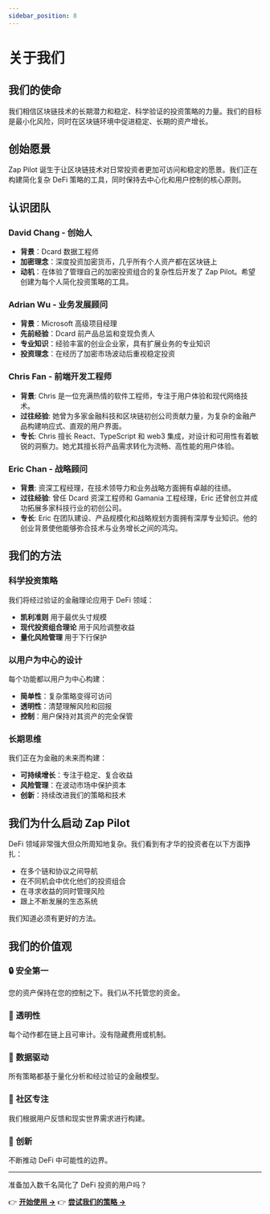 ```yaml
---
sidebar_position: 8
---
```


# 关于我们

## 我们的使命

我们相信区块链技术的长期潜力和稳定、科学验证的投资策略的力量。我们的目标是最小化风险，同时在区块链环境中促进稳定、长期的资产增长。

## 创始愿景

Zap
Pilot 诞生于让区块链技术对日常投资者更加可访问和稳定的愿景。我们正在构建简化复杂 DeFi 策略的工具，同时保持去中心化和用户控制的核心原则。

## 认识团队

### David Chang - 创始人

- **背景**：Dcard 数据工程师
- **加密理念**：深度投资加密货币，几乎所有个人资产都在区块链上
- **动机**：在体验了管理自己的加密投资组合的复杂性后开发了 Zap
  Pilot。希望创建为每个人简化投资策略的工具。

### Adrian Wu - 业务发展顾问

- **背景**：Microsoft 高级项目经理
- **先前经验**：Dcard 前产品总监和变现负责人
- **专业知识**：经验丰富的创业企业家，具有扩展业务的专业知识
- **投资理念**：在经历了加密市场波动后重视稳定投资

### Chris Fan - 前端开发工程师

- **背景**: Chris 是一位充满热情的软件工程师，专注于用户体验和现代网络技术。
- **过往经验**: 她曾为多家金融科技和区块链初创公司贡献力量，为复杂的金融产品构建响应式、直观的用户界面。
- **专长**:
  Chris 擅长 React、TypeScript 和 web3 集成，对设计和可用性有着敏锐的洞察力。她尤其擅长将产品需求转化为流畅、高性能的用户体验。

### Eric Chan - 战略顾问

- **背景**: 资深工程经理，在技术领导力和业务战略方面拥有卓越的往绩。
- **过往经验**: 曾任 Dcard 资深工程师和 Gamania 工程经理，Eric 还曾创立并成功拓展多家科技行业的初创公司。
- **专长**:
  Eric 在团队建设、产品规模化和战略规划方面拥有深厚专业知识。他的创业背景使他能够弥合技术与业务增长之间的鸿沟。

## 我们的方法

### 科学投资策略

我们将经过验证的金融理论应用于 DeFi 领域：

- **凯利准则** 用于最优头寸规模
- **现代投资组合理论** 用于风险调整收益
- **量化风险管理** 用于下行保护

### 以用户为中心的设计

每个功能都以用户为中心构建：

- **简单性**：复杂策略变得可访问
- **透明性**：清楚理解风险和回报
- **控制**：用户保持对其资产的完全保管

### 长期思维

我们正在为金融的未来而构建：

- **可持续增长**：专注于稳定、复合收益
- **风险管理**：在波动市场中保护资本
- **创新**：持续改进我们的策略和技术

## 我们为什么启动 Zap Pilot

DeFi 领域非常强大但众所周知地复杂。我们看到有才华的投资者在以下方面挣扎：

- 在多个链和协议之间导航
- 在不同机会中优化他们的投资组合
- 在寻求收益的同时管理风险
- 跟上不断发展的生态系统

我们知道必须有更好的方法。

## 我们的价值观

### 🔒 **安全第一**

您的资产保持在您的控制之下。我们从不托管您的资金。

### 🎯 **透明性**

每个动作都在链上且可审计。没有隐藏费用或机制。

### 🧠 **数据驱动**

所有策略都基于量化分析和经过验证的金融模型。

### 🤝 **社区专注**

我们根据用户反馈和现实世界需求进行构建。

### 🚀 **创新**

不断推动 DeFi 中可能性的边界。

---

准备加入数千名简化了 DeFi 投资的用户吗？

👉 **[开始使用 →](./getting-started)** 👉 **[尝试我们的策略 →](./strategies)**
